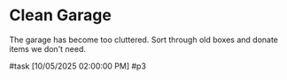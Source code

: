 # Clean Garage

The garage has become too cluttered. Sort through old boxes and donate items we don't need.

#task [10/05/2025 02:00:00 PM] #p3
